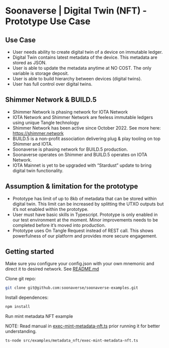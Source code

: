 # Soonaverse | Digital Twin (NFT) - Prototype Use Case

## Use Case

* User needs ability to create digital twin of a device on immutable ledger.
* Digital Twin contains latest metadata of the device. This metadata are stored as JSON. 
* User is able to update the metadata anytime at NO COST. The only variable is storage deposit.
* User is able to build hierarchy between devices (digital twins).
* User has full control over digital twins.

## Shimmer Network & BUILD.5

* Shimmer Network is phasing network for IOTA Network
* IOTA Network and Shimmer Network are feeless immutable ledgers using unique Tangle technology
* Shimmer Network has been active since October 2022. See more here: https://shimmer.network
* BUILD.5 is a non-profit association delivering plug & play tooling on top Shimmer and IOTA. 
* Soonaverse is phasing network for BUILD.5 production. 
* Soonaverse operates on Shimmer and BUILD.5 operates on IOTA Network.
* IOTA Mainnet is yet to be upgraded with “Stardust” update to bring digital twin functionality.

## Assumption & limitation for the prototype

* Prototype has limit of up to 8kb of metadata that can be stored within digital twin. This limit can be increased by splitting the UTXO outputs but it’s not enabled within the prototype.
* User must have basic skills in Typescript. Prototype is only enabled in our test environment at the moment. Minor improvements needs to be completed before it’s moved into production. 
* Prototype uses On Tangle Request instead of REST call. This shows powerfulness of our platform and provides more secure engagement.

## Getting started

Make sure you configure your config.json with your own mnemonic and direct it to desired network. See [README.md](./../../../README.md)

Clone git repo:

```bash
git clone git@github.com:soonaverse/soonaverse-examples.git
```

Install dependences:

```bash
npm install
```

Run mint metadata NFT example

NOTE: Read manual in [exec-mint-metadata-nft.ts](./exec-mint-metadata-nft.ts) prior running it for better understanding.

```bash
ts-node src/examples/metadata_nft/exec-mint-metadata-nft.ts
```